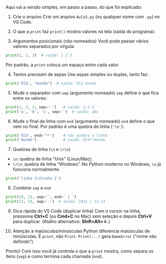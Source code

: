 Aqui vai a versão simples, em passo a passo, do que foi explicado:

1. Crie o arquivo
   Crie um arquivo `Aula2.py` (ou qualquer nome com `.py`) no VS Code.

2. O que a `print` faz
   `print()` mostra valores na tela (saída do programa).

3. Argumentos posicionais (não nomeados)
   Você pode passar vários valores separados por vírgula:

```python
print(1, 2, 3)  # saída: 1 2 3
```

Por padrão, a `print` coloca um espaço entre cada valor.

4. Textos precisam de aspas
   Use aspas simples ou duplas, tanto faz:

```python
print('Olá', "mundo")  # saída: Olá mundo
```

5. Mude o separador com `sep` (argumento nomeado)
   `sep` define o que fica entre os valores:

```python
print(1, 2, 3, sep='-')   # saída: 1-2-3
print('a', 'b', 'c', sep='')  # saída: abc
```

6. Mude o final da linha com `end` (argumento nomeado)
   `end` define o que vem no final. Por padrão é uma quebra de linha (`'\n'`):

```python
print('Olá', end='**')    # não quebra a linha
print('mundo')            # saída: Olá**mundo
```

7. Quebras de linha (`\n` e `\r\n`)

* `\n`: quebra de linha “Unix” (Linux/Mac).
* `\r\n`: quebra de linha “Windows”.
  No Python moderno no Windows, `\n` já funciona normalmente.

```python
print('linha 1\nlinha 2')
```

8. Combine `sep` e `end`

```python
print(10, 11, sep='', end=' | ')
print(12, 13, sep='-')  # saída: 1011 | 12-13
```

9. Dica rápida do VS Code (duplicar linha)
   Com o cursor na linha, pressione **Ctrl+C** (ou **Cmd+C** no Mac) sem seleção e depois **Ctrl+V** para duplicar.
   (Atalho alternativo: **Shift+Alt+↓**.)

10. Atenção a maiúsculas/minúsculas
    Python diferencia maiúsculas de minúsculas. É `print`, não `Print`.
    `Print(...)` gera `NameError` (“nome não definido”).

Pronto! Com isso você já controla o que a `print` mostra, como separa os itens (`sep`) e como termina cada chamada (`end`).
